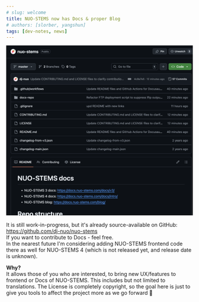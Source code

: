 ```yaml
---
# slug: welcome
title: NUO-STEMS now has Docs & proper Blog
# authors: [slorber, yangshun]
tags: [dev-notes, news]
---
```


![Picture](./nuo-stems-github-screenshot.webp)

It is still work-in-progress, but it's already source-available on GitHub: https://github.com/dj-nuo/nuo-stems
<br/>If you want to contribute to Docs - feel free.
<br/>In the nearest future I'm considering adding NUO-STEMS frontend code there as well for NUO-STEMS 4 (which is not released yet, and release date is unknown).

**Why?**
<br/>It allows those of you who are interested, to bring new UX/features to frontend or Docs of NUO-STEMS. This includes but not limited to translations. The License is completely copyright, so the goal here is just to give you tools to affect the project more as we go forward 🙂

